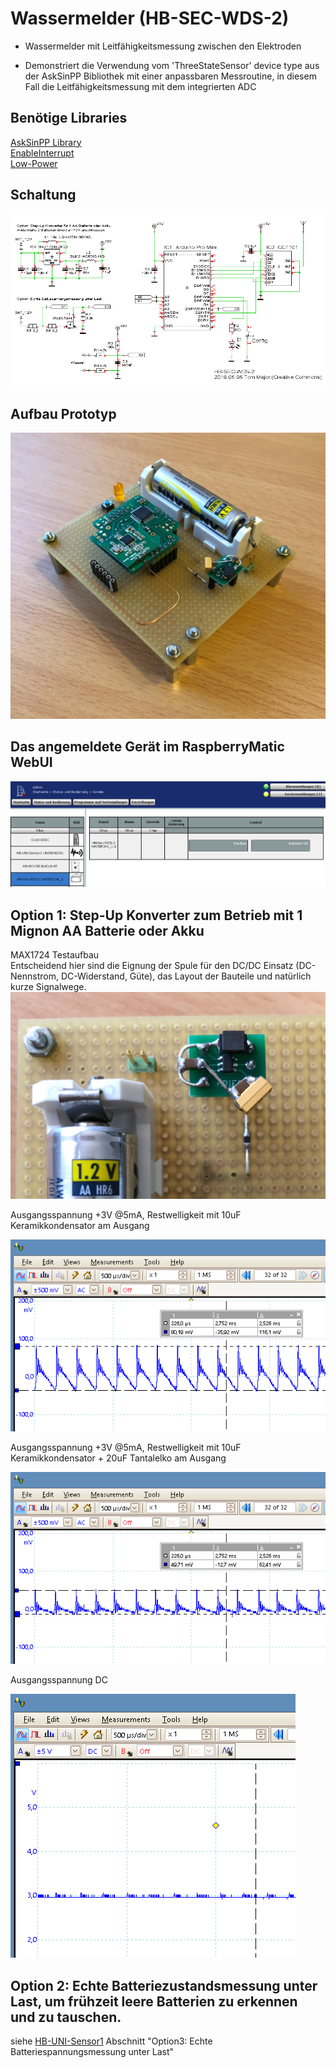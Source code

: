 
# Wassermelder (HB-SEC-WDS-2)

- Wassermelder mit Leitfähigkeitsmessung zwischen den Elektroden

- Demonstriert die Verwendung vom 'ThreeStateSensor' device type aus der AskSinPP Bibliothek mit einer anpassbaren Messroutine, in diesem Fall die Leitfähigkeitsmessung mit dem integrierten ADC

## Benötige Libraries

[AskSinPP Library](https://github.com/pa-pa/AskSinPP)</br>
[EnableInterrupt](https://github.com/GreyGnome/EnableInterrupt)</br>
[Low-Power](https://github.com/rocketscream/Low-Power)

## Schaltung
![pic](Images/Schaltung.png)

## Aufbau Prototyp

![pic](Images/Prototyp_Wassermelder.jpg)

## Das angemeldete Gerät im RaspberryMatic WebUI

![pic](Images/WebUI.png)

## Option 1: Step-Up Konverter zum Betrieb mit 1 Mignon AA Batterie oder Akku

MAX1724 Testaufbau<br>
Entscheidend hier sind die Eignung der Spule für den DC/DC Einsatz (DC-Nennstrom, DC-Widerstand, Güte), das Layout der Bauteile und natürlich kurze Signalwege.
![pic](Images/MAX1724.jpg)


Ausgangsspannung +3V @5mA, Restwelligkeit mit 10uF Keramikkondensator am Ausgang

![pic](Images/step-up_output_AC_with_10u.png)

Ausgangsspannung +3V @5mA, Restwelligkeit mit 10uF Keramikkondensator + 20uF Tantalelko am Ausgang

![pic](Images/step-up_output_AC_with_10u_20u.png)

Ausgangsspannung DC

![pic](Images/step-up_output_DC.png)

## Option 2: Echte Batteriezustandsmessung unter Last, um frühzeit leere Batterien zu erkennen und zu tauschen.

siehe
[HB-UNI-Sensor1](https://github.com/TomMajor/AskSinPP_Examples/tree/master/HB-UNI-Sensor1)
Abschnitt "Option3: Echte Batteriespannungsmessung unter Last"
